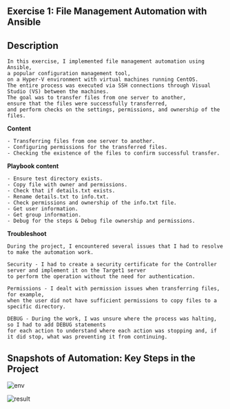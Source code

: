 **Exercise 1: File Management Automation with Ansible**
-

**Description**
-
    In this exercise, I implemented file management automation using Ansible,
    a popular configuration management tool,
    on a Hyper-V environment with virtual machines running CentOS.
    The entire process was executed via SSH connections through Visual Studio (VS) between the machines.
    The goal was to transfer files from one server to another,
    ensure that the files were successfully transferred,
    and perform checks on the settings, permissions, and ownership of the files.

**Content**


    - Transferring files from one server to another.
    - Configuring permissions for the transferred files.
    - Checking the existence of the files to confirm successful transfer.

**Playbook content**

    - Ensure test directory exists.
    - Copy file with owner and permissions.
    - Check that if details.txt exists.
    - Rename details.txt to info.txt.
    - Check permissions and ownership of the info.txt file.
    - Get user information.
    - Get group information.
    - Debug for the steps & Debug file ownership and permissions.

**Troubleshoot**

    During the project, I encountered several issues that I had to resolve to make the automation work.

    Security - I had to create a security certificate for the Controller server and implement it on the Target1 server 
    to perform the operation without the need for authentication.

    Permissions - I dealt with permission issues when transferring files, for example, 
    when the user did not have sufficient permissions to copy files to a specific directory.

    DEBUG - During the work, I was unsure where the process was halting, so I had to add DEBUG statements
    for each action to understand where each action was stopping and, if it did stop, what was preventing it from continuing.

**Snapshots of Automation: Key Steps in the Project**
-

![env](https://github.com/michaelyahu/Ansible/blob/main/exercise1/env-vm.png?raw=true)

![result](https://raw.githubusercontent.com/michaelyahu/Ansible/729a1686d7a3c625993f1b70be3392d3e3c909bc/exercise1/Screenshot%202024-10-16%20130341.png)


    